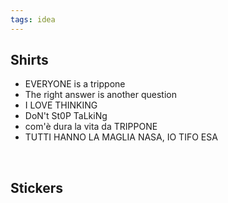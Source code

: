 ```yaml
---
tags: idea
---
```

## Shirts

- EVERYONE is a trippone
- The right answer is another question
- I LOVE THINKING
- DoN't St0P TaLkiNg
- com'è dura la vita da TRIPPONE
- TUTTI HANNO LA MAGLIA NASA, IO TIFO ESA

<br>

## Stickers